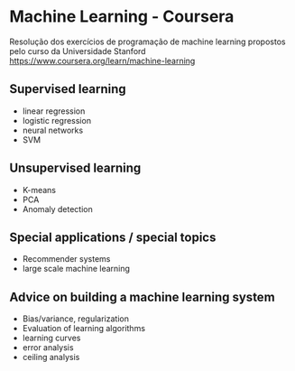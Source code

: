 # Machine Learning - Coursera

Resolução dos exercícios de programação de machine learning propostos pelo curso da Universidade Stanford
https://www.coursera.org/learn/machine-learning

## Supervised learning
- linear regression
- logistic regression
- neural networks
- SVM

## Unsupervised learning
- K-means
- PCA
- Anomaly detection

## Special applications / special topics
- Recommender systems
- large scale machine learning

## Advice on building a machine learning system
- Bias/variance, regularization
- Evaluation of learning algorithms
- learning curves
- error analysis
- ceiling analysis
